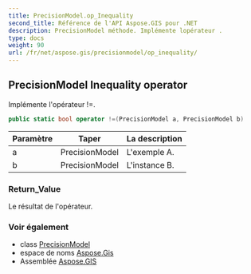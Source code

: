 ```yaml
---
title: PrecisionModel.op_Inequality
second_title: Référence de l'API Aspose.GIS pour .NET
description: PrecisionModel méthode. Implémente lopérateur .
type: docs
weight: 90
url: /fr/net/aspose.gis/precisionmodel/op_inequality/
---
```

## PrecisionModel Inequality operator

Implémente l'opérateur !=.

```csharp
public static bool operator !=(PrecisionModel a, PrecisionModel b)
```

| Paramètre | Taper | La description |
| --- | --- | --- |
| a | PrecisionModel | L'exemple A. |
| b | PrecisionModel | L'instance B. |

### Return_Value

Le résultat de l'opérateur.

### Voir également

* class [PrecisionModel](../)
* espace de noms [Aspose.Gis](../../precisionmodel/)
* Assemblée [Aspose.GIS](../../../)


